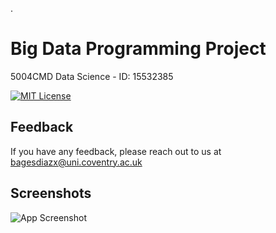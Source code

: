 .

# Big Data Programming Project

5004CMD Data Science - ID: 15532385

[![MIT License](https://img.shields.io/badge/License-MIT-green.svg)](https://choosealicense.com/licenses/mit/)


## Feedback

If you have any feedback, please reach out to us at bagesdiazx@uni.coventry.ac.uk


## Screenshots

![App Screenshot](https://github.coventry.ac.uk/5004CMD2425JANMAY/5004CMD-Data-Science/blob/main/readmeFiles/5004%20CMD%20Report%20Logo.svg)

